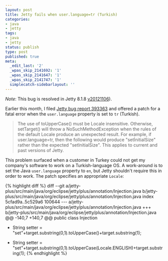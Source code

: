 ```yaml
---
layout: post
title: Jetty fails when user.language=tr (Turkish)
categories:
- java
- jetty
tags:
- java
- jetty
status: publish
type: post
published: true
meta:
  _edit_last: '2'
  _wpas_skip_2141692: '1'
  _wpas_skip_2141647: '1'
  _wpas_skip_2141747: '1'
  simplecatch-sidebarlayout: ''
---
```

<em>Note</em>: This bug is resolved in Jetty 8.1.8 <a href="http://dev.eclipse.org/mhonarc/lists/jetty-commit/msg06316.html">v20121106</a>).

Earlier this month, I filed <a href="https://bugs.eclipse.org/bugs/show_bug.cgi?id=393363">Jetty bug report 393363</a> and offered a patch for a fatal error when the `user.language` property is set to `tr` (Turkish).
<blockquote>The use of toUpperCase() must be Locale insensitive. Otherwise, setTarget() will throw a NoSuchMethodException when the rules of the default Locale produce an unexpected result. For example, if user.language=tr, then the following would produce "setİnitialSize" rather than the expected "setInitialSize".
This applies to current and past versions of Jetty.</blockquote>

This problem surfaced when a customer in Turkey could not get my company's software to work on a Turkish-language OS. A work-around is to set the Java `user.language` property to `en`, but Jetty shouldn't require this in order to work. The patch specifies an appropriate `Locale`:

{% highlight diff %}
diff --git a/jetty-plus/src/main/java/org/eclipse/jetty/plus/annotation/Injection.java b/jetty-plus/src/main/java/org/eclipse/jetty/plus/annotation/Injection.java
index 5cfad9a..5c529a6 100644
--- a/jetty-plus/src/main/java/org/eclipse/jetty/plus/annotation/Injection.java
+++ b/jetty-plus/src/main/java/org/eclipse/jetty/plus/annotation/Injection.java
@@ -140,7 +140,7 @@ public class Injection
- String setter = "set"+target.substring(0,1).toUpperCase()+target.substring(1);
+ String setter = "set"+target.substring(0,1).toUpperCase(Locale.ENGLISH)+target.substring(1);
{% endhighlight %}
